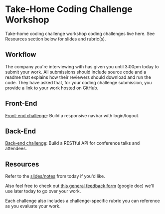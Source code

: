 # Take-Home Coding Challenge Workshop

Take-home coding challenge workshop coding challenges live here. See Resources section below for slides and rubric(s).

## Workflow

The company you're interviewing with has given you until 3:00pm today to submit your work.  All submissions should include source code and a readme that explains how their reviewers should download and run the code.  They have asked that, for your coding challenge submission, you provide a link to your work hosted on GitHub.

## Front-End 

[Front-end challenge](front-end): Build a responsive navbar with login/logout.

## Back-End

[Back-end challenge](back-end): Build a RESTful API for conference talks and attendees.

## Resources

Refer to the [slides/notes](notes.md) from today if you'd like. 

Also feel free to check out [this general feedback form](https://docs.google.com/document/d/19AwHZFki1TTBjuz5-tn8Rrk25rmwioqnRZYpDR-hESU/edit?usp=sharing) (google doc) we'll use later today to go over your work.

Each challenge also includes a challenge-specific rubric you can reference as you evaluate your work.
